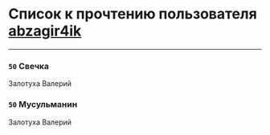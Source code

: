 # Список к прочтению пользователя [abzagir4ik](http://vk.com/id3621623)
---

### `50` Свечка
Залотуха Валерий

### `50` Мусульманин
Залотуха Валерий

